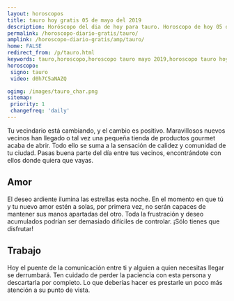 ```yaml
---
layout: horoscopos
title: tauro hoy gratis 05 de mayo del 2019 
description: Horóscopo del dia de hoy para tauro. Horoscopo de hoy 05 de mayo del 2019. Las predicciones de amor, trabajo, vida personal gratis.
permalink: /horoscopo-diario-gratis/tauro/
amplink: /horoscopo-diario-gratis/amp/tauro/
home: FALSE
redirect_from: /p/tauro.html
keywords: tauro,horoscopo,horoscopo tauro mayo 2019,horoscopo tauro hoy,tarot tauro mayo 2019,horoscopo tauro,tarot tauro hoy,horoscopo de hoy,horoscopo diario,tarot del amor,horoscopo de hoy tauro,horoscopo diario del tarot, Horoscopo de hoy tauro 05 de mayo del 2019,horóscopo del día,signos zodiacales 2019, el horoscopo de hoy
horoscopo:
 signo: tauro
 video: d0h7C5aNAZQ

ogimg: /images/tauro_char.png
sitemap:
 priority: 1
 changefreq: 'daily'
---
```



Tu vecindario está cambiando, y el cambio es positivo. Maravillosos nuevos vecinos han llegado o tal vez una pequeña tienda de productos gourmet acaba de abrir. Todo ello se suma a la sensación de calidez y comunidad de tu ciudad. Pasas buena parte del día entre tus vecinos, encontrándote con ellos donde quiera que vayas.

## Amor

El deseo ardiente ilumina las estrellas esta noche. En el momento en que tú y tu nuevo amor estén a solas, por primera vez, no serán capaces de mantener sus manos apartadas del otro. Toda la frustración y deseo acumulados podrían ser demasiado difíciles de controlar. ¡Sólo tienes que disfrutar!

## Trabajo

Hoy el puente de la comunicación entre ti y alguien a quien necesitas llegar se derrumbará. Ten cuidado de perder la paciencia con esta persona y descartarla por completo. Lo que deberías hacer es prestarle un poco más atención a su punto de vista.